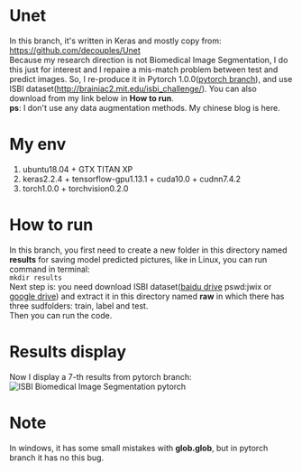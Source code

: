 # Unet
In this branch, it's written in Keras and mostly copy from: https://github.com/decouples/Unet  
Because my research direction is not Biomedical Image Segmentation, I do this just for interest and I repaire a mis-match problem between test and predict images. So, I re-produce it in Pytorch 1.0.0([pytorch branch](https://github.com/laisimiao/Unet/tree/pytorch)), and use ISBI dataset(http://brainiac2.mit.edu/isbi_challenge/). You can also download from my link below in **How to run**.  
**ps**: I don't use any data augmentation methods. My chinese blog is here. 
# My env
1. ubuntu18.04 + GTX TITAN XP  
2. keras2.2.4 + tensorflow-gpu1.13.1 + cuda10.0 + cudnn7.4.2  
3. torch1.0.0 + torchvision0.2.0 

# How to run 
In this branch, you first need to create a new folder in this directory named **results** for saving model predicted pictures, like in Linux, you can run command in terminal:  
```mkdir results```  
Next step is: you need download ISBI dataset([baidu drive](https://pan.baidu.com/s/10jsOj0XXc3A6RqdkT8VYDQ) pswd:jwix or [google drive](https://drive.google.com/open?id=1c20QNqo5earWk4HKe_VGwFdBpY959Mwb)) and extract it in this directory named **raw** in which there has three sudfolders: train, label and test.   
Then you can run the code.
# Results display
Now I display a 7-th results from pytorch branch:  
![ISBI Biomedical Image Segmentation pytorch](https://img01.sogoucdn.com/app/a/100520146/db87dd6f8564080358a3125b4bb806ed)  

# Note
In windows, it has some small mistakes with **glob.glob**, but in pytorch branch it has no this bug.
